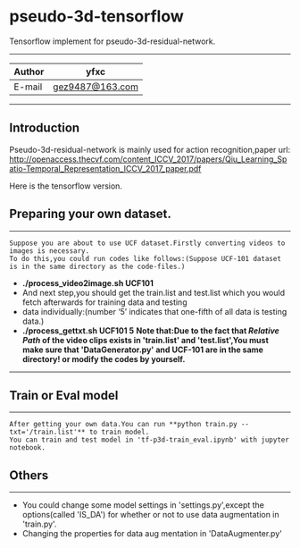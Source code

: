 pseudo-3d-tensorflow
=========================
Tensorflow implement for pseudo-3d-residual-network.
****

|Author|yfxc|
|---|---
|E-mail|gez9487@163.com

****
## Introduction
Pseudo-3d-residual-network is mainly used for action recognition,paper url:
http://openaccess.thecvf.com/content_ICCV_2017/papers/Qiu_Learning_Spatio-Temporal_Representation_ICCV_2017_paper.pdf

Here is the tensorflow version.
## Preparing your own dataset.
-----------------
    Suppose you are about to use UCF dataset.Firstly converting videos to images is necessary.
    To do this,you could run codes like follows:(Suppose UCF-101 dataset is in the same directory as the code-files.)
- **./process_video2image.sh UCF101** 
- And next step,you should get the train.list and test.list which you would fetch afterwards for training data and testing
- data individually:(number ‘5’ indicates that one-fifth of all data is testing data.)
- **./process_gettxt.sh UCF101 5**
    **Note that:Due to the fact that *Relative Path* of the video clips exists in 'train.list' and 'test.list',You must make sure that 'DataGenerator.py' and UCF-101 are in the same directory! or modify the codes by yourself.**
-----------------
## Train or Eval model     
---------------------
    After getting your own data.You can run **python train.py --txt='/train.list'** to train model.
    You can train and test model in 'tf-p3d-train_eval.ipynb' with jupyter notebook.
## Others
---------------------
- You could change some model settings in 'settings.py',except the options(called 'IS_DA') for whether or not to use data augmentation in 'train.py'.
- Changing the properties for data aug mentation in 'DataAugmenter.py'
    
